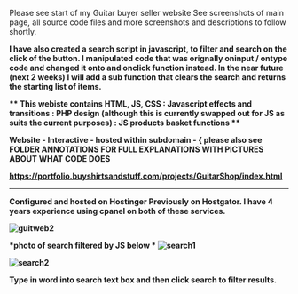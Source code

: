 Please see start of my Guitar buyer seller website  See screenshots of main page, all source code files and more screenshots and descriptions to follow shortly.

<b>I have also created a search script in javascript, to filter and search on the click of the button.  I manipulated code that was orignally oninput / ontype code and changed it onto and onclick function instead.  In the near future (next 2 weeks) I will add a sub function that clears the search and returns the starting list of items.

** This webiste contains HTML, JS, CSS :   Javascript effects and transitions : PHP design (although this is currently swapped out for JS as suits the current purposes) : JS products basket functions **

Website - Interactive - hosted within subdomain  -  {    please also see FOLDER ANNOTATIONS FOR FULL EXPLANATIONS WITH PICTURES ABOUT WHAT CODE DOES

https://portfolio.buyshirtsandstuff.com/projects/GuitarShop/index.html


-------------------------------------------------------
Configured and hosted on Hostinger
Previously on Hostgator.  I have 4 years experience using cpanel on both of these services.  


![guitweb2](https://github.com/WAZJACk85/Front-End-Projects/assets/20317523/935cc369-2387-4180-bac0-1d90b20bb842)


*photo of search filtered by JS below *
![search1](https://github.com/WAZJACk85/Front-End-Projects/assets/20317523/39184046-cb59-4080-8ce7-58ccf18a41cd)

![search2](https://github.com/WAZJACk85/Front-End-Projects/assets/20317523/8f646f57-6f4d-4fce-a4b3-30a601c87e1f)

Type in word into search text box and then click search to filter results.


